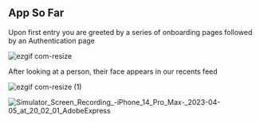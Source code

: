 ## App So Far

Upon first entry you are greeted by a series of onboarding pages followed by an Authentication page

![ezgif com-resize](https://user-images.githubusercontent.com/69180570/218658750-6da14fe1-6da7-464d-8391-211bd14f1cef.gif)

After looking at a person, their face appears in our recents feed

![ezgif com-resize (1)](https://user-images.githubusercontent.com/69180570/222035321-b5cae7da-31cd-46f6-9f93-b9137a349258.gif)

![Simulator_Screen_Recording_-_iPhone_14_Pro_Max_-_2023-04-05_at_20_02_01_AdobeExpress](https://user-images.githubusercontent.com/71299314/230247563-45df9ba0-3a60-49b2-964c-801941a67b49.gif)
